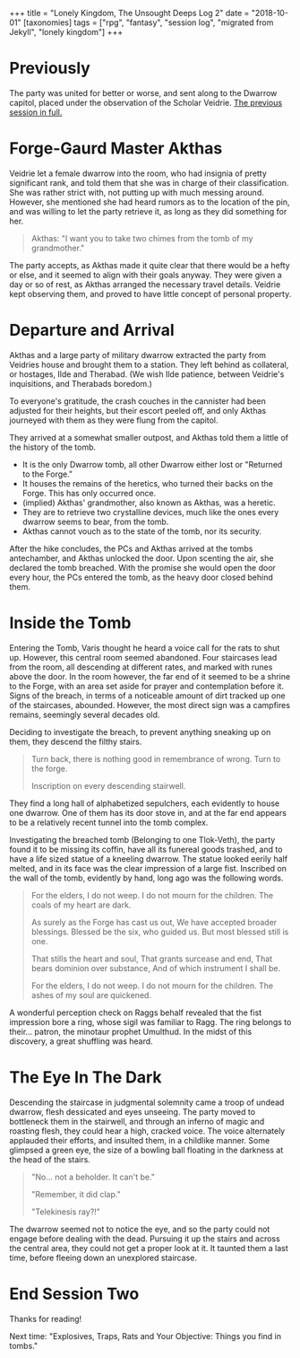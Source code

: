+++
title = "Lonely Kingdom, The Unsought Deeps Log 2"
date = "2018-10-01"
[taxonomies]
tags = ["rpg", "fantasy", "session log", "migrated from Jekyll", "lonely kingdom"]
+++

# Previously
The party was united for better or worse, and sent along to the Dwarrow capitol,
placed under the observation of the Scholar Veidrie.
[The previous session in full.](/posts/2018-09-29-lonely-kingdom-unsought-deeps-1)

# Forge-Gaurd Master Akthas
Veidrie let a female dwarrow into the room, who had insignia of pretty significant rank,
and told them that she was in charge of their classification.
She was rather strict with, not putting up with much messing around.
However, she mentioned she had heard rumors as to the location of the pin,
and was willing to let the party retrieve it, as long as they did something for her.

> Akthas: "I want you to take two chimes from the tomb of my grandmother."

The party accepts, as Akthas made it quite clear that there would be a hefty or else,
 and it seemed to align with their goals anyway.
They were given a day or so of rest, as Akthas arranged the necessary travel details.
Veidrie kept observing them, and proved to have little concept of personal property.

# Departure and Arrival
Akthas and a large party of military dwarrow extracted the party from Veidries house
and brought them to a station. They left behind as collateral, or hostages, Ilde and Therabad.
(We wish Ilde patience, between Veidrie's inquisitions, and Therabads boredom.)

To everyone's gratitude, the crash couches in the cannister had been adjusted for their heights,
but their escort peeled off, and only Akthas journeyed with them as they were flung from the capitol.

They arrived at a somewhat smaller outpost, and Akthas told them a little of the history of the tomb.
* It is the only Dwarrow tomb, all other Dwarrow either lost or "Returned to the Forge."
* It houses the remains of the heretics, who turned their backs on the Forge. This has only occurred once.
* (implied) Akthas' grandmother, also known as Akthas, was a heretic.
* They are to retrieve two crystalline devices, much like the ones every dwarrow seems to bear, from the tomb.
* Akthas cannot vouch as to the state of the tomb, nor its security.

After the hike concludes, the PCs and Akthas arrived at the tombs antechamber,
and Akthas unlocked the door.
Upon scenting the air, she declared the tomb breached.
With the promise she would open the door every hour, the PCs entered the tomb,
as the heavy door closed behind them.

# Inside the Tomb
Entering the Tomb, Varis thought he heard a voice call for the rats to shut up.
However, this central room seemed abandoned. Four staircases lead from the room,
all descending at different rates, and marked with runes above the door.
In the room however, the far end of it seemed to be a shrine to the Forge,
with an area set aside for prayer and contemplation before it.
Signs of the breach, in terms of a noticeable amount of dirt tracked up one of the staircases, abounded.
However, the most direct sign was a campfires remains, seemingly several decades old.

Deciding to investigate the breach, to prevent anything sneaking up on them, they descend the filthy stairs.
> Turn back, there is nothing good in remembrance of wrong. Turn to the forge.
>
> Inscription on every descending stairwell.

They find a long hall of alphabetized sepulchers, each evidently to house one dwarrow.
One of them has its door stove in, and at the far end appears to be a relatively recent tunnel into the tomb complex.

Investigating the breached tomb (Belonging to one Tlok-Veth), the party found it to be missing its coffin,
have all its funereal goods trashed, and to have a life sized statue of a kneeling dwarrow.
The statue looked eerily half melted, and in its face was the clear impression of a large fist.
Inscribed on the wall of the tomb, evidently by hand, long ago was the following words.

>For the elders, I do not weep.
I do not mourn for the children.
The coals of my heart are dark.
>
>As surely as the Forge has cast us out,
We have accepted broader blessings.
Blessed be the six, who guided us.
But most blessed still is one.
>
>That stills the heart and soul,
That grants surcease and end,
That bears dominion over substance,
And of which instrument I shall be.
>
>For the elders, I do not weep.
I do not mourn for the children.
The ashes of my soul are quickened.

A wonderful perception check on Raggs behalf revealed that the fist impression bore a ring,
whose sigil was familiar to Ragg. The ring belongs to their... patron, the minotaur prophet Umulthud.
In the midst of this discovery, a great shuffling was heard.

# The Eye In The Dark
Descending the staircase in judgmental solemnity came a troop of undead dwarrow,
flesh dessicated and eyes unseeing. The party moved to bottleneck them in the stairwell,
and through an inferno of magic and roasting flesh, they could hear a high, cracked voice.
The voice alternately applauded their efforts, and insulted them, in a childlike manner.
Some glimpsed a green eye, the size of a bowling ball floating in the darkness at the head of the stairs.
> "No... not a beholder. It can't be."
>
> "Remember, it did clap."
>
> "Telekinesis ray?!"

The dwarrow seemed not to notice the eye, and so the party could not engage before dealing with the dead.
Pursuing it up the stairs and across the central area, they could not get a proper look at it.
It taunted them a last time, before fleeing down an unexplored staircase.

# End Session Two
Thanks for reading!

Next time: "Explosives, Traps, Rats and Your Objective: Things you find in tombs."